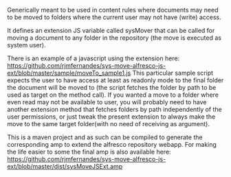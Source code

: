 Generically meant to be used in content rules where documents may need to be moved to folders where the current user may not have (write) access.

It defines an extension JS variable called sysMover that can be called for moving a document to any folder in the repository (the move is executed as system user).

There is an example of a javascript using the extension here: 
https://github.com/rjmfernandes/sys-move-alfresco-js-ext/blob/master/sample/moveTo_sample1.js
This particular sample script expects the user to have access at least as readonly mode to the final folder the document will be moved to (the script fetches the folder by path to be used as target on the method call). 
If you wanted a move to a folder where even read may not be available to user, you will probably need to have another extension method that fetches folders by path independently of the user permissions, or just tweak the present extension to always make the move to the same target folder(with no need of receiving as argument).

This is a maven project and as such can be compiled to generate the corresponding amp to extend the alfresco repository webapp. For making the life easier to some the final amp is also available here: 
https://github.com/rjmfernandes/sys-move-alfresco-js-ext/blob/master/dist/sysMoveJSExt.amp
